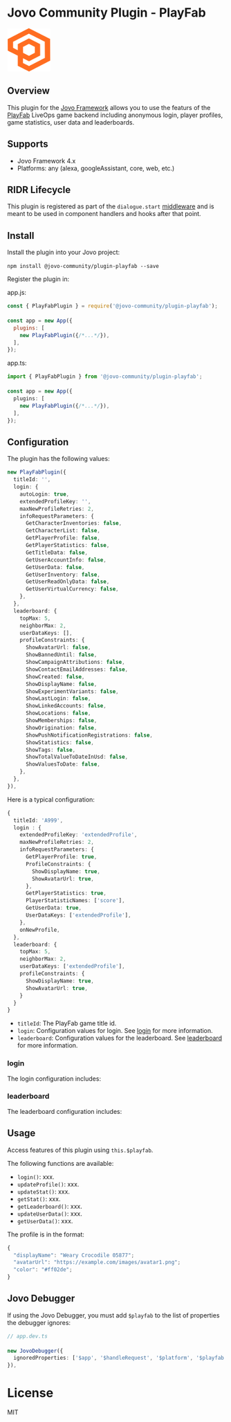 # Jovo Community Plugin - PlayFab

<img src="playfab.png" width="100" height="100">

## Overview

This plugin for the [Jovo Framework](https://github.com/jovotech/jovo-framework) allows you to use the featurs of the [PlayFab](https://docs.microsoft.com/en-us/gaming/playfab/what-is-playfab) LiveOps game backend including anonymous login, player profiles, game statistics, user data and leaderboards.

## Supports

- Jovo Framework 4.x
- Platforms: any (alexa, googleAssistant, core, web, etc.)

## RIDR Lifecycle

This plugin is registered as part of the `dialogue.start` [middleware](https://www.jovo.tech/docs/middlewares#ridr-middlewares) and is meant to be used in component handlers and hooks after that point.


## Install

Install the plugin into your Jovo project:

`npm install @jovo-community/plugin-playfab --save`

Register the plugin in:

app.js:

```javascript
const { PlayFabPlugin } = require('@jovo-community/plugin-playfab');

const app = new App({
  plugins: [
    new PlayFabPlugin({/*...*/}),
  ],
});
```

app.ts:

```typescript
import { PlayFabPlugin } from '@jovo-community/plugin-playfab';

const app = new App({
  plugins: [
    new PlayFabPlugin({/*...*/}),   
  ],
});
```

## Configuration

The plugin has the following values:

```typescript
new PlayFabPlugin({
  titleId: '',
  login: {
    autoLogin: true,
    extendedProfileKey: '',
    maxNewProfileRetries: 2,
    infoRequestParameters: {
      GetCharacterInventories: false,
      GetCharacterList: false,
      GetPlayerProfile: false,
      GetPlayerStatistics: false,
      GetTitleData: false,
      GetUserAccountInfo: false,
      GetUserData: false,
      GetUserInventory: false,
      GetUserReadOnlyData: false,
      GetUserVirtualCurrency: false,
    },
  },
  leaderboard: {
    topMax: 5,
    neighborMax: 2,
    userDataKeys: [],
    profileConstraints: {
      ShowAvatarUrl: false,
      ShowBannedUntil: false,
      ShowCampaignAttributions: false,
      ShowContactEmailAddresses: false,
      ShowCreated: false,
      ShowDisplayName: false,
      ShowExperimentVariants: false,
      ShowLastLogin: false,
      ShowLinkedAccounts: false,
      ShowLocations: false,
      ShowMemberships: false,
      ShowOrigination: false,
      ShowPushNotificationRegistrations: false,
      ShowStatistics: false,
      ShowTags: false,
      ShowTotalValueToDateInUsd: false,
      ShowValuesToDate: false,
    },
  },
}),
```

Here is a typical configuration:

```typescript
{
  titleId: 'A999',
  login : {
    extendedProfileKey: 'extendedProfile',
    maxNewProfileRetries: 2,
    infoRequestParameters: {
      GetPlayerProfile: true,
      ProfileConstraints: {
        ShowDisplayName: true,
        ShowAvatarUrl: true,
      },
      GetPlayerStatistics: true,
      PlayerStatisticNames: ['score'],
      GetUserData: true,
      UserDataKeys: ['extendedProfile'],
    },
    onNewProfile,  
  },
  leaderboard: {
    topMax: 5,
    neighborMax: 2,
    userDataKeys: ['extendedProfile'],
    profileConstraints: {
      ShowDisplayName: true,
      ShowAvatarUrl: true,
    }
  }
}
```

- `titleId`: The PlayFab game title id.
- `login`: Configuration values for login. See [login](#login) for more information.
- `leaderboard`: Configuration values for the leaderboard. See [leaderboard](#leaderboard) for more information.

### login

The login configuration includes:



### leaderboard

The leaderboard configuration includes:



## Usage

Access features of this plugin using `this.$playfab`.

The following functions are available:

- `login()`: xxx.
- `updateProfile()`: xxx.
- `updateStat()`: xxx.
- `getStat()`: xxx.
- `getLeaderboard()`: xxx.
- `updateUserData()`: xxx.
- `getUserData()`: xxx.

The profile is in the format:

```typescript
{
  "displayName": "Weary Crocodile 05877";
  "avatarUrl": "https://example.com/images/avatar1.png";
  "color": "#ff02de";
}
```

## Jovo Debugger
If using the Jovo Debugger, you must add `$playfab` to the list of properties the debugger ignores:

```ts
// app.dev.ts

new JovoDebugger({
  ignoredProperties: ['$app', '$handleRequest', '$platform', '$playfab'],
}),
```

# License

MIT